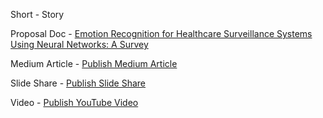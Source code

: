 Short - Story

Proposal Doc - [Emotion Recognition for Healthcare Surveillance Systems Using Neural Networks: A Survey](https://arxiv.org/pdf/2107.05989.pdf)

Medium Article - [Publish Medium Article](https://jocelyn-baduria.medium.com/emotion-recognition-for-healthcare-surveillance-systems-using-a-neural-network-a-survey-6fb99cfa1366?source=friends_link&sk=159521bc6daa9be81e04f1d54f1025c9)

Slide Share - [Publish Slide Share](https://www.slideshare.net/JocelynBaduria1/emotion-recognition-for-healthcare-surveillance-systems-using-a-neural-network-asurvey)

Video - [Publish YouTube Video](https://www.youtube.com/watch?v=m_vEQYtIQkY)
